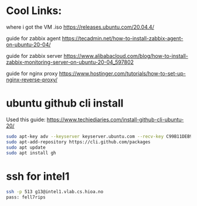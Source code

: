 # Cool Links:
where i got the VM .iso
https://releases.ubuntu.com/20.04.4/

guide for zabbix agent
https://tecadmin.net/how-to-install-zabbix-agent-on-ubuntu-20-04/

guide for zabbix server
https://www.alibabacloud.com/blog/how-to-install-zabbix-monitoring-server-on-ubuntu-20-04_597802

guide for nginx proxy
https://www.hostinger.com/tutorials/how-to-set-up-nginx-reverse-proxy/

# ubuntu github cli install

Used this guide: https://www.techiediaries.com/install-github-cli-ubuntu-20/

```bash
sudo apt-key adv --keyserver keyserver.ubuntu.com --recv-key C99B11DEB97541F0
sudo apt-add-repository https://cli.github.com/packages
sudo apt update
sudo apt install gh
```

# ssh for intel1
```bash
ssh -p 513 g13@intel1.vlab.cs.hioa.no
pass: fell7rips
```